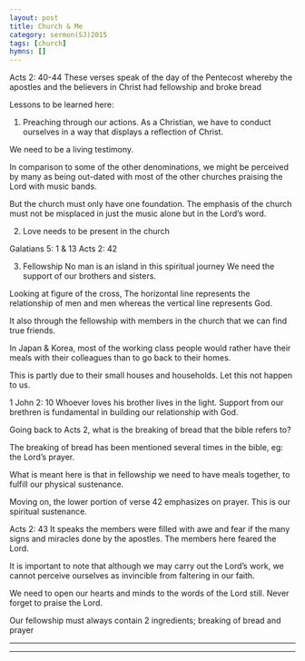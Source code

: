 ```yaml
---
layout: post
title: Church & Me
category: sermon(SJ)2015
tags: [church]
hymns: []
---
```


Acts 2: 40-44
These verses speak of the day of the Pentecost  whereby the apostles and the believers in Christ had fellowship and broke bread

Lessons to be learned here:
1)	Preaching through our actions.
As a Christian, we have to conduct ourselves in a way that displays a reflection of Christ.

We need to be a living testimony.

In comparison to some of the other denominations, we might be perceived by many as being out-dated with most of the other churches praising the Lord with music bands.

But the church must only have one foundation.
The emphasis of the church must not be misplaced in just the music alone but in the Lord’s word.

2)	Love needs to be present in the church

Galatians 5: 1 & 13
Acts 2: 42

3)	Fellowship
No man is an island in this spiritual journey
We need the support of our brothers and sisters.

Looking at figure of the cross,
The horizontal line represents the relationship of men and men whereas the vertical line represents God.

It also through the fellowship with members in the church that we can find true friends.

In Japan & Korea, most of the working class people would rather have their meals with their colleagues than to go back to their homes.

This is partly due to their small houses and households.
Let this not happen to us.

1 John 2: 10
Whoever loves his brother lives in the light.
Support from our brethren is fundamental in building our relationship with God.

Going back to Acts 2, what is the breaking of bread that the bible refers to?

The breaking of bread has been mentioned several times in the bible, eg: the Lord’s prayer.

What is meant here is that in fellowship we need to have meals together, to fulfill our physical sustenance.

Moving on, the lower portion of verse 42 emphasizes on prayer. This is our spiritual sustenance.

Acts 2: 43
It speaks the members were filled with awe and fear if the many signs and miracles done by the apostles.
The members here feared the Lord.

It is important to note that although we may carry out the Lord’s work, we cannot perceive ourselves as invincible from faltering in our faith.

We need to open our hearts and minds to the words of the Lord still. Never forget to praise the Lord.

Our fellowship must always contain 2 ingredients; breaking of bread and prayer


----
****
